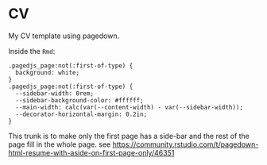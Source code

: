 # CV

My CV template using pagedown.

Inside the `Rmd`:

```{css, echo=FALSE}
.pagedjs_page:not(:first-of-type) {
  background: white;
}
.pagedjs_page:not(:first-of-type) {
  --sidebar-width: 0rem;
  --sidebar-background-color: #ffffff;
  --main-width: calc(var(--content-width) - var(--sidebar-width));
  --decorator-horizontal-margin: 0.2in;
}
```

This trunk is to make only the first page has a side-bar and the rest of the page fill in the whole page.
see https://community.rstudio.com/t/pagedown-html-resume-with-aside-on-first-page-only/46351